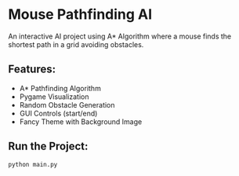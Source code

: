 # Mouse Pathfinding AI

An interactive AI project using A* Algorithm where a mouse finds the shortest path in a grid avoiding obstacles.

## Features:
- A* Pathfinding Algorithm
- Pygame Visualization
- Random Obstacle Generation
- GUI Controls (start/end)
- Fancy Theme with Background Image

## Run the Project:
```bash
python main.py
